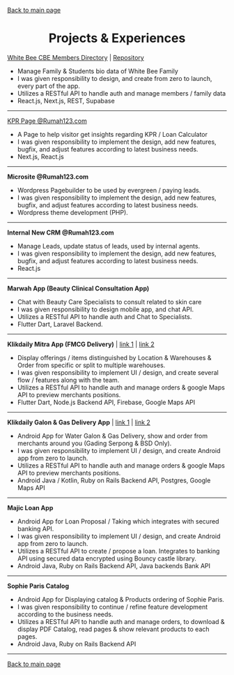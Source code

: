 [Back to main page](./README.md)

<h1 align="center">Projects & Experiences</h1>

[White Bee CBE Members Directory](https://wbcbe-directory.vercel.app) | [Repository](https://github.com/khalifavi/wbcbe-directory)
* Manage Family & Students bio data of White Bee Family
* I was given responsibility to design, and create from zero to launch, every part of the app.
* Utilizes a RESTful API to handle auth and manage members / family data
* React.js, Next.js, REST, Supabase

---

[KPR Page @Rumah123.com](https://www.rumah123.com/cari-kpr/)
* A Page to help visitor get insights regarding KPR / Loan Calculator
* I was given responsibility to implement the design, add new features, bugfix, and adjust features according to latest business needs.
* Next.js, React.js

---

**Microsite @Rumah123.com**
* Wordpress Pagebuilder to be used by evergreen / paying leads.
* I was given responsibility to implement the design, add new features, bugfix, and adjust features according to latest business needs.
* Wordpress theme development (PHP).

---

**Internal New CRM @Rumah123.com**
* Manage Leads, update status of leads, used by internal agents.
* I was given responsibility to implement the design, add new features, bugfix, and adjust features according to latest business needs.
* React.js

---

**Marwah App (Beauty Clinical Consultation App)**
* Chat with Beauty Care Specialists to consult related to skin care
* I was given responsibility to design mobile app, and chat API.
* Utilizes a RESTful API to handle auth and Chat to Specialists.
* Flutter Dart, Laravel Backend.

---

**Klikdaily Mitra App (FMCG Delivery)** | [link 1](https://play.google.com/store/apps/details?id=com.klikdaily.mitra&hl=id&gl=US) | [link 2](https://m.apkpure.com/id/klikdaily/com.klikdaily.mitra)
* Display offerings / items distinguished by Location & Warehouses & Order from specific or split to multiple warehouses.
* I was given responsibility to implement UI / design, and create several flow / features along with the team.
* Utilizes a RESTful API to handle auth and manage orders & google Maps API to preview merchants positions.
* Flutter Dart, Node.js Backend API, Firebase, Google Maps API

---

**Klikdaily Galon & Gas Delivery App** | [link 1](https://play.google.com/store/apps/details?id=com.klikdaily.app&hl=id&gl=US) | [link 2](https://m.apkpure.com/id/klikdaily/com.klikdaily.app)
* Android App for Water Galon & Gas Delivery, show and order from merchants around you (Gading Serpong & BSD Only).
* I was given responsibility to implement UI / design, and create Android app from zero to launch.
* Utilizes a RESTful API to handle auth and manage orders & google Maps API to preview merchants positions.
* Android Java / Kotlin, Ruby on Rails Backend API, Postgres, Google Maps API

---

**Majic Loan App**
* Android App for Loan Proposal / Taking which integrates with secured banking API.
* I was given responsibility to implement UI / design, and create Android app from zero to launch.
* Utilizes a RESTful API to create / propose a loan. Integrates to banking API using secured data encrypted using Bouncy castle library.
* Android Java, Ruby on Rails Backend API, Java backends Bank API
---

**Sophie Paris Catalog**
* Android App for Displaying catalog & Products ordering of Sophie Paris.
* I was given responsibility to continue / refine feature development according to the business needs.
* Utilizes a RESTful API to handle auth and manage orders, to download & display PDF Catalog, read pages & show relevant products to each pages.
* Android Java, Ruby on Rails Backend API

---

[Back to main page](./README.md)
